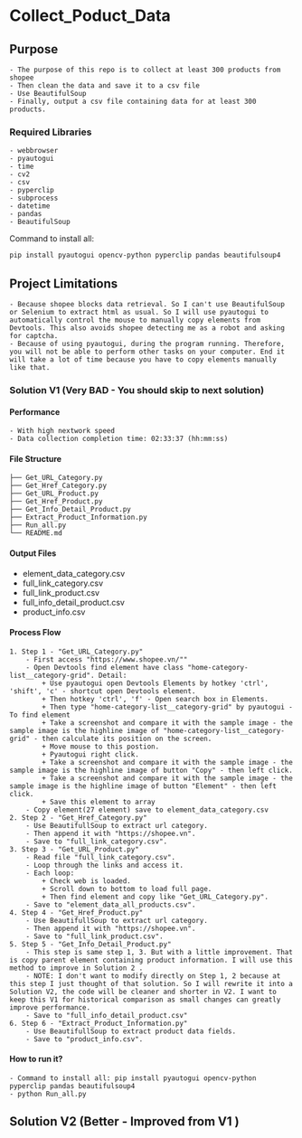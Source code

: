 # Collect_Poduct_Data

## Purpose
    - The purpose of this repo is to collect at least 300 products from shopee
    - Then clean the data and save it to a csv file
    - Use BeautifulSoup
    - Finally, output a csv file containing data for at least 300 products.

### Required Libraries
    - webbrowser
    - pyautogui
    - time
    - cv2
    - csv
    - pyperclip
    - subprocess
    - datetime
    - pandas
    - BeautifulSoup

Command to install all: 
```bash
pip install pyautogui opencv-python pyperclip pandas beautifulsoup4
```

## Project Limitations
    - Because shopee blocks data retrieval. So I can't use BeautifulSoup or Selenium to extract html as usual. So I will use pyautogui to automatically control the mouse to manually copy elements from Devtools. This also avoids shopee detecting me as a robot and asking for captcha.
    - Because of using pyautogui, during the program running. Therefore, you will not be able to perform other tasks on your computer. End it will take a lot of time because you have to copy elements manually like that.

### Solution V1 (Very BAD - You should skip to next solution)
#### Performance
    - With high nextwork speed
    - Data collection completion time: 02:33:37 (hh:mm:ss)

#### File Structure
```
├── Get_URL_Category.py
├── Get_Href_Category.py
├── Get_URL_Product.py
├── Get_Href_Product.py
├── Get_Info_Detail_Product.py
├── Extract_Product_Information.py
├── Run_all.py
└── README.md
```
#### Output Files
- element_data_category.csv
- full_link_category.csv
- full_link_product.csv
- full_info_detail_product.csv
- product_info.csv

#### Process Flow
    1. Step 1 - "Get_URL_Category.py"
        - First access "https://www.shopee.vn/""
        - Open Devtools find element have class "home-category-list__category-grid". Detail:
            + Use pyautogui open Devtools Elements by hotkey 'ctrl', 'shift', 'c' - shortcut open Devtools element.
            + Then hotkey 'ctrl', 'f' - Open search box in Elements.
            + Then type "home-category-list__category-grid" by pyautogui - To find element
            + Take a screenshot and compare it with the sample image - the sample image is the highline image of "home-category-list__category-grid" - then calculate its position on the screen.
            + Move mouse to this postion.
            + Pyautogui right click.
            + Take a screenshot and compare it with the sample image - the sample image is the highline image of button "Copy" - then left click.
            + Take a screenshot and compare it with the sample image - the sample image is the highline image of button "Element" - then left click.
            + Save this element to array
        - Copy element(27 element) save to element_data_category.csv 
    2. Step 2 - "Get_Href_Category.py"
        - Use BeautifullSoup to extract url category.
        - Then append it with "https://shopee.vn".
        - Save to "full_link_category.csv".
    3. Step 3 - "Get_URL_Product.py"
        - Read file "full_link_category.csv".
        - Loop through the links and access it.
        - Each loop:
            + Check web is loaded.
            + Scroll down to bottom to load full page.
            + Then find element and copy like "Get_URL_Category.py".
        - Save to "element_data_all_products.csv".
    4. Step 4 - "Get_Href_Product.py"
        - Use BeautifullSoup to extract url category.
        - Then append it with "https://shopee.vn".
        - Save to "full_link_product.csv".
    5. Step 5 - "Get_Info_Detail_Product.py"
        - This step is same step 1, 3. But with a little improvement. That is copy parent element containing product information. I will use this method to improve in Solution 2 .
        - NOTE: I don't want to modify directly on Step 1, 2 because at this step I just thought of that solution. So I will rewrite it into a Solution V2, the code will be cleaner and shorter in V2. I want to keep this V1 for historical comparison as small changes can greatly improve performance.
        - Save to "full_info_detail_product.csv"
    6. Step 6 - "Extract_Product_Information.py"
        - Use BeautifullSoup to extract product data fields.
        - Save to "product_info.csv". 
    
#### How to run it?
    - Command to install all: pip install pyautogui opencv-python pyperclip pandas beautifulsoup4
    - python Run_all.py

## Solution V2 (Better - Improved from V1 )
